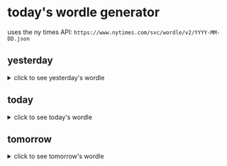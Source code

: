 # today's wordle generator

uses the ny times API: `https://www.nytimes.com/svc/wordle/v2/YYYY-MM-DD.json`

## yesterday

<details>
    <summary>click to see yesterday's wordle</summary>

    dopey

</details>

## today

<details>
    <summary>click to see today's wordle</summary>

    angle

</details>

## tomorrow

<details>
    <summary>click to see tomorrow's wordle</summary>

    shelf

</details>
